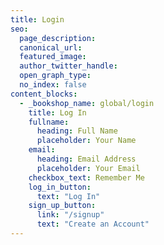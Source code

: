 ```yaml
---
title: Login
seo:
  page_description:
  canonical_url:
  featured_image:
  author_twitter_handle:
  open_graph_type:
  no_index: false
content_blocks:
  - _bookshop_name: global/login
    title: Log In
    fullname:
      heading: Full Name
      placeholder: Your Name
    email:
      heading: Email Address
      placeholder: Your Email
    checkbox_text: Remember Me
    log_in_button:
      text: "Log In"
    sign_up_button:
      link: "/signup"
      text: "Create an Account"
---
```

